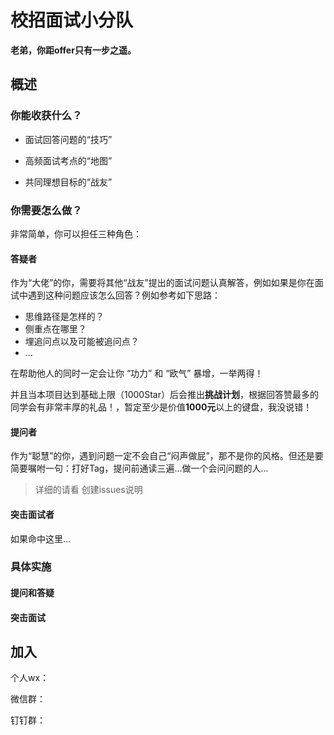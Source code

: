 # 校招面试小分队

**老弟，你距offer只有一步之遥。**

## 概述

### 你能收获什么？

- 面试回答问题的“技巧”

- 高频面试考点的“地图”

- 共同理想目标的“战友”

### 你需要怎么做？

非常简单，你可以担任三种角色：

#### 答疑者

作为“大佬”的你，需要将其他“战友”提出的面试问题认真解答，例如如果是你在面试中遇到这种问题应该怎么回答？例如参考如下思路：

- 思维路径是怎样的？
- 侧重点在哪里？
- 埋追问点以及可能被追问点？
- ...

在帮助他人的同时一定会让你 “功力” 和 “欧气” 暴增，一举两得！

并且当本项目达到基础上限（1000Star）后会推出**挑战计划**，根据回答赞最多的同学会有非常丰厚的礼品！，暂定至少是价值**1000元**以上的键盘，我没说错！

#### 提问者

作为“聪慧”的你，遇到问题一定不会自己“闷声做屁”，那不是你的风格。但还是要简要嘱咐一句：打好Tag，提问前通读三遍...做一个会问问题的人...

> 详细的请看 创建issues说明

#### 突击面试者

如果命中这里...

### 具体实施

#### 提问和答疑

#### 突击面试

## 加入

个人wx：

微信群：

钉钉群：